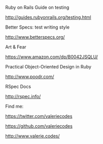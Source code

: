 Ruby on Rails Guide on testing

http://guides.rubyonrails.org/testing.html

Better Specs: test writing style

http://www.betterspecs.org/

Art & Fear

https://www.amazon.com/dp/B0042JSQLU/

Practical Object-Oriented Design in Ruby

http://www.poodr.com/

RSpec Docs

http://rspec.info/

Find me:

https://twitter.com/valeriecodes

https://github.com/valeriecodes

http://www.valerie.codes/
